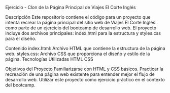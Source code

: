 Ejercicio - Clon de la Página Principal de Viajes El Corte Inglés

Descripción
Este repositorio contiene el código para un proyecto que intenta recrear la página principal del sitio web de Viajes El Corte Inglés como parte de un ejercicio del bootcamp de desarrollo web. El proyecto incluye dos archivos principales: index.html para la estructura y styles.css para el diseño.

Contenido
index.html: Archivo HTML que contiene la estructura de la página web.
styles.css: Archivo CSS que proporciona el diseño y estilo de la página.
Tecnologías Utilizadas
HTML
CSS

Objetivos del Proyecto
Familiarizarse con HTML y CSS básicos.
Practicar la recreación de una página web existente para entender mejor el flujo de desarrollo web.
Utilizar este proyecto como ejercicio práctico en el contexto del bootcamp.

